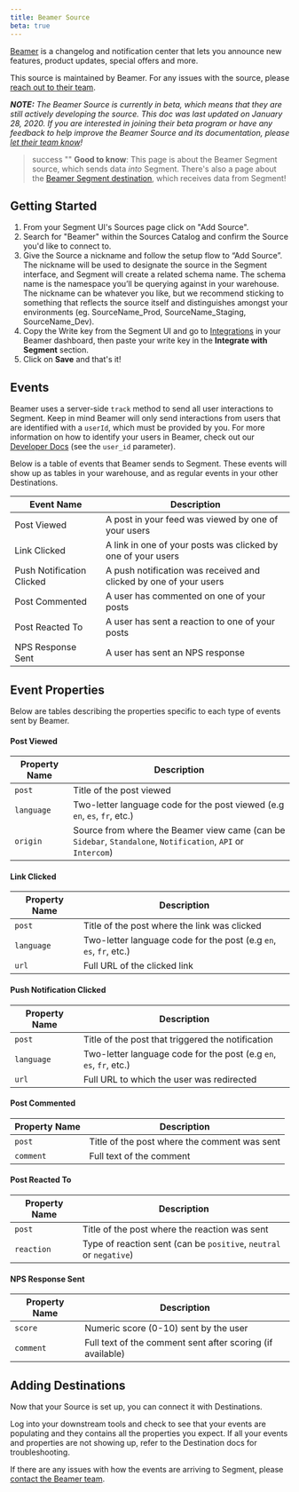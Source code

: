 ```yaml
---
title: Beamer Source
beta: true
---
```


[Beamer](https://www.getbeamer.com/?utm_source=segmentio&utm_medium=docs&utm_campaign=partners) is a changelog and notification center that lets you announce new features, product updates, special offers and more.

This source is maintained by Beamer. For any issues with the source, please [reach out to their team](mailto:info@getbeamer.com).

_**NOTE:** The Beamer Source is currently in beta, which means that they are still actively developing the source. This doc was last updated on January 28, 2020. If you are interested in joining their beta program or have any feedback to help improve the Beamer Source and its documentation, please [let  their team know](mailto:info@getbeamer.com)!_

> success ""
> **Good to know**: This page is about the Beamer Segment source, which sends data _into_ Segment. There's also a page about the [Beamer Segment destination](/docs/connections/destinations/catalog/beamer/), which receives data from Segment!

## Getting Started

1. From your Segment UI's Sources page click on "Add Source".
2. Search for "Beamer" within the Sources Catalog and confirm the Source you'd like to connect to.
3. Give the Source a nickname and follow the setup flow to “Add Source”. The nickname will be used to designate the source in the Segment interface, and Segment will create a related schema name. The schema name is the namespace you’ll be querying against in your warehouse. The nickname can be whatever you like, but we recommend sticking to something that reflects the source itself and distinguishes amongst your environments (eg. SourceName_Prod, SourceName_Staging, SourceName_Dev).
4. Copy the Write key from the Segment UI and go to [Integrations](https://app.getbeamer.com/integrations) in your Beamer dashboard, then paste your write key in the **Integrate with Segment** section.
5. Click on **Save** and that's it!

## Events

Beamer uses a server-side `track` method to send all user interactions to Segment. Keep in mind Beamer will only send interactions from users that are identified with a `userId`, which must be provided by you. For more information on how to identify your users in Beamer, check out our [Developer Docs](https://www.getbeamer.com/docs) (see the `user_id` parameter).

Below is a table of events that Beamer sends to Segment. These events will show up as tables in your warehouse, and as regular events in your other Destinations.

| Event Name | Description |
| -------- | -------- |
| Post Viewed | A post in your feed was viewed by one of your users |
| Link Clicked | A link in one of your posts was clicked by one of your users |
| Push Notification Clicked | A push notification was received and clicked by one of your users |
| Post Commented | A user has commented on one of your posts |
| Post Reacted To | A user has sent a reaction to one of your posts |
| NPS Response Sent | A user has sent an NPS response |

## Event Properties

Below are tables describing the properties specific to each type of events sent by Beamer.

#### Post Viewed

| Property Name | Description |
| -------- | -------- |
| `post`     | Title of the post viewed |
| `language` | Two-letter language code for the post viewed (e.g `en`, `es`, `fr`, etc.) |
| `origin` | Source from where the Beamer view came (can be `Sidebar`, `Standalone`, `Notification`, `API` or `Intercom`) |

#### Link Clicked

| Property Name | Description |
| -------- | -------- |
| `post`     | Title of the post where the link was clicked |
| `language` | Two-letter language code for the post (e.g `en`, `es`, `fr`, etc.) |
| `url` | Full URL of the clicked link |

#### Push Notification Clicked

| Property Name | Description |
| -------- | -------- |
| `post`     | Title of the post that triggered the notification |
| `language` | Two-letter language code for the post (e.g `en`, `es`, `fr`, etc.) |
| `url` | Full URL to which the user was redirected |

#### Post Commented

| Property Name | Description |
| -------- | -------- |
| `post`     | Title of the post where the comment was sent |
| `comment` | Full text of the comment |

#### Post Reacted To

| Property Name | Description |
| -------- | -------- |
| `post`     | Title of the post where the reaction was sent |
| `reaction` | Type of reaction sent (can be `positive`, `neutral` or `negative`) |

#### NPS Response Sent

| Property Name | Description |
| -------- | -------- |
| `score`     | Numeric score (0-10) sent by the user |
| `comment` | Full text of the comment sent after scoring (if available) |

## Adding Destinations

Now that your Source is set up, you can connect it with Destinations.

Log into your downstream tools and check to see that your events are populating and they contains all the properties you expect. If all your events and properties are not showing up, refer to the Destination docs for troubleshooting.

If there are any issues with how the events are arriving to Segment, please [contact the Beamer team](mailto:info@getbeamer.com).
